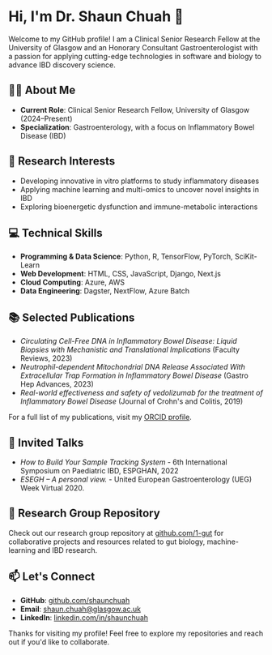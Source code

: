# Hi, I'm Dr. Shaun Chuah 👋

Welcome to my GitHub profile! I am a Clinical Senior Research Fellow at the University of Glasgow and an Honorary Consultant Gastroenterologist with a passion for applying cutting-edge technologies in software and biology to advance IBD discovery science.

## 👨‍⚕️ About Me
- **Current Role**: Clinical Senior Research Fellow, University of Glasgow (2024–Present)
- **Specialization**: Gastroenterology, with a focus on Inflammatory Bowel Disease (IBD)

## 🧪 Research Interests
- Developing innovative in vitro platforms to study inflammatory diseases
- Applying machine learning and multi-omics to uncover novel insights in IBD
- Exploring bioenergetic dysfunction and immune-metabolic interactions

## 💻 Technical Skills
- **Programming & Data Science**: Python, R, TensorFlow, PyTorch, SciKit-Learn
- **Web Development**: HTML, CSS, JavaScript, Django, Next.js
- **Cloud Computing**: Azure, AWS
- **Data Engineering**: Dagster, NextFlow, Azure Batch

## 📚 Selected Publications
- *Circulating Cell-Free DNA in Inflammatory Bowel Disease: Liquid Biopsies with Mechanistic and Translational Implications* (Faculty Reviews, 2023)
- *Neutrophil-dependent Mitochondrial DNA Release Associated With Extracellular Trap Formation in Inflammatory Bowel Disease* (Gastro Hep Advances, 2023)
- *Real-world effectiveness and safety of vedolizumab for the treatment of Inflammatory Bowel Disease* (Journal of Crohn's and Colitis, 2019)

For a full list of my publications, visit my [ORCID profile](https://orcid.org/0000-0002-5936-3370).

## 🎤 Invited Talks
- *How to Build Your Sample Tracking System* - 6th International Symposium on Paediatric IBD, ESPGHAN, 2022
- *ESEGH – A personal view.* - United European Gastroenterology (UEG) Week Virtual 2020.

## 📂 Research Group Repository
Check out our research group repository at [github.com/1-gut](https://github.com/1-gut) for collaborative projects and resources related to gut biology, machine-learning and IBD research.

## 📫 Let's Connect
- **GitHub**: [github.com/shaunchuah](https://github.com/shaunchuah)
- **Email**: [shaun.chuah@glasgow.ac.uk](mailto:shaun.chuah@glasgow.ac.uk)
- **LinkedIn**: [linkedin.com/in/shaunchuah](https://linkedin.com/in/shaunchuah)

Thanks for visiting my profile! Feel free to explore my repositories and reach out if you'd like to collaborate.
